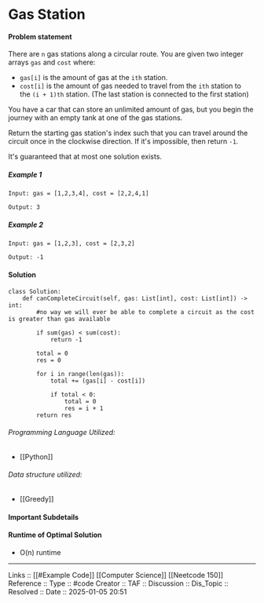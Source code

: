 # Gas Station

#### Problem statement

There are `n` gas stations along a circular route. You are given two integer arrays `gas` and `cost` where:

- `gas[i]` is the amount of gas at the `ith` station.
- `cost[i]` is the amount of gas needed to travel from the `ith` station to the `(i + 1)th` station. (The last station is connected to the first station)

You have a car that can store an unlimited amount of gas, but you begin the journey with an empty tank at one of the gas stations.

Return the starting gas station's index such that you can travel around the circuit once in the clockwise direction. If it's impossible, then return `-1`.

It's guaranteed that at most one solution exists.
##### Example 1
```
Input: gas = [1,2,3,4], cost = [2,2,4,1]

Output: 3
```
##### Example 2
```
Input: gas = [1,2,3], cost = [2,3,2]

Output: -1
```
#### Solution
```
class Solution:
    def canCompleteCircuit(self, gas: List[int], cost: List[int]) -> int:
        #no way we will ever be able to complete a circuit as the cost is greater than gas available

        if sum(gas) < sum(cost):
            return -1

        total = 0
        res = 0

        for i in range(len(gas)):
            total += (gas[i] - cost[i])

            if total < 0:
                total = 0
                res = i + 1
        return res
```

###### Programming Language Utilized:

- [[Python]]
###### Data structure utilized:

- [[Greedy]]
#### Important Subdetails

#### Runtime of Optimal Solution

- O(n) runtime
---
Links :: [[#Example Code]] [[Computer Science]] [[Neetcode 150]]
Reference ::
Type :: #code
Creator ::
TAF ::
Discussion ::
Dis_Topic :: 
Resolved ::
Date :: 2025-01-05 20:51
